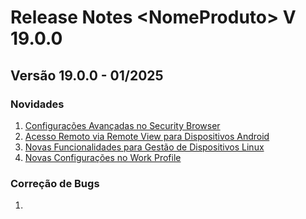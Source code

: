 # Release Notes \<NomeProduto> V 19.0.0

## **Versão 19.0.0 - 01/2025**

### **Novidades**

1. [Configurações Avançadas no Security Browser](configuracoes-avancadas-no-security-browser.md)
2. [Acesso Remoto via Remote View para Dispositivos Android](acesso-remoto-via-remote-view-para-dispositivos-android.md)
3. [Novas Funcionalidades para Gestão de Dispositivos Linux](novas-funcionalidades-para-gestao-de-dispositivos-linux.md)
4. [Novas Configurações no Work Profile](novas-configuracoes-no-work-profile.md)

### Correção de Bugs

1.
